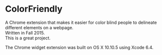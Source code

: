 # ColorFriendly
A Chrome extension that makes it easier for color blind people to delineate different elements on a webpage.  
Written in Fall 2015.  
This is a great project.  
  
The Chrome widget extension was built on OS X 10.10.5 using Xcode 6.4.  
